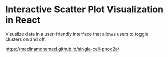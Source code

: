 # Interactive Scatter Plot Visualization in React

Visualize data in a user-friendly interface that allows users to toggle clusters on and off.

https://medinamohamed.github.io/single-cell-phox2a/